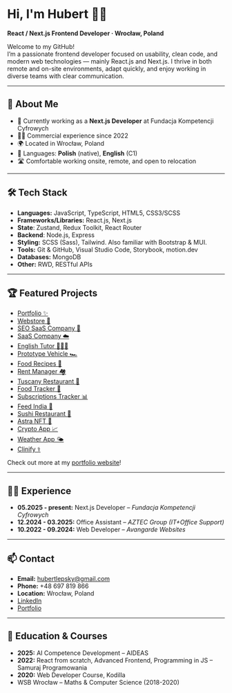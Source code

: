 # Hi, I'm Hubert 👋🏼

**React / Next.js Frontend Developer · Wrocław, Poland**

Welcome to my GitHub!  
I’m a passionate frontend developer focused on usability, clean code, and modern web technologies — mainly React.js and Next.js. I thrive in both remote and on-site environments, adapt quickly, and enjoy working in diverse teams with clear communication.



---

## 🚀 About Me

- 🔭 Currently working as a **Next.js Developer** at Fundacja Kompetencji Cyfrowych  
- 🧑‍💻 Commercial experience since 2022  
- 🌍 Located in Wrocław, Poland
- 💬 Languages: **Polish** (native), **English** (C1)
- 🛣️ Comfortable working onsite, remote, and open to relocation

---

## 🛠️ Tech Stack

- **Languages:** JavaScript, TypeScript, HTML5, CSS3/SCSS
- **Frameworks/Libraries:** React.js, Next.js
- **State**: Zustand, Redux Toolkit, React Router
- **Backend**: Node.js, Express
- **Styling:** SCSS (Sass), Tailwind. Also familiar with Bootstrap & MUI.
- **Tools:** Git & GitHub, Visual Studio Code, Storybook, motion.dev
- **Databases:** MongoDB
- **Other:** RWD, RESTful APIs

---

## 🏆 Featured Projects

- [Portfolio ✨](https://hubertlepski.vercel.app/) 
- [Webstore 👗](https://musthave.vercel.app/)
- [SEO SaaS Company 🤖](https://seo-saas-company.vercel.app/)
- [SaaS Company ☁️](https://saas-company.vercel.app/)
- [English Tutor 👩🏽‍🏫](https://julia-grzesiek.vercel.app/)
- [Prototype Vehicle 🏎️](https://inspirer10.github.io/prototype-vehicle/)
- [Food Recipes 🥗](https://food-master-theta.vercel.app/)
- [Rent Manager 🏘️](https://rent-manager-hl.vercel.app/)   
- [Tuscany Restaurant 🍴](https://inspirer10.github.io/tuscany/)  
- [Food Tracker 🥑](https://inspirer10.github.io/expiration-reminder/)  
- [Subscriptions Tracker 📊](https://inspirer10.github.io/subscriptions-tracker/)
- [Feed India 🥘](https://inspirer10.github.io/feed-india)
- [Sushi Restaurant 🍣](https://inspirer10.github.io/sushi-page/)  
- [Astra NFT 💸](https://astra-nft-sigma.vercel.app/)  
- [Crypto App 📈](https://astra-crypto.vercel.app/)  
- [Weather App 🌤️](https://inspirer10.github.io/weather-app/)  
- [Clinify ⚕️](https://clinify-inspirer10.vercel.app/)
  
Check out more at my [portfolio website](https://hubertlepski.vercel.app/)!


---

## 👨‍💻 Experience

- **05.2025 - present:** Next.js Developer – *Fundacja Kompetencji Cyfrowych*
- **12.2024 - 03.2025:** Office Assistant – *AZTEC Group (IT+Office Support)*
- **10.2022 - 09.2024:** Web Developer – *Avangarde Websites*

---

## 📫 Contact

- **Email:** hubertlepsky@gmail.com
- **Phone:** +48 697 819 866
- **Location:** Wrocław, Poland
- [LinkedIn](https://linkedin.com/in/hubertlepski)  
- [Portfolio](https://hubertlepski.vercel.app/)

---

## 📖 Education & Courses

- **2025:** AI Competence Development – AIDEAS
- **2022:** React from scratch, Advanced Frontend, Programming in JS – Samuraj Programowania
- **2020:** Web Developer Course, Kodilla
- WSB Wrocław – Maths & Computer Science (2018-2020)

<!--
**inspirer10/inspirer10** is a ✨ _special_ ✨ repository because its `README.md` (this file) appears on your GitHub profile.

Here are some ideas to get you started:
- 🔭 I’m currently working on ...
- 🌱 I’m currently learning ...
- 💬 Ask me about ...
-->

